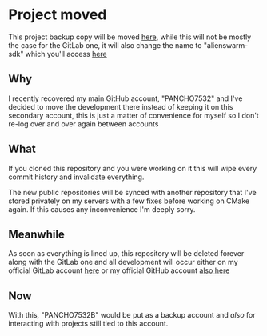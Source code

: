 # Project moved
This project backup copy will be moved [here](https://github.com/PANCHO7532/alienswarm-sdk), while this will not be mostly the case for the GitLab one, it will also change the name to "alienswarm-sdk" which you'll access [here](https://gitlab.com/PANCHO7532/alienswarm-sdk)

## Why
I recently recovered my main GitHub account, "PANCHO7532" and I've decided to move the development there instead of keeping it on this secondary account, this is just a matter of convenience for myself so I don't re-log over and over again between accounts

## What
If you cloned this repository and you were working on it this will wipe every commit history and invalidate everything.

The new public repositories will be synced with another repository that I've stored privately on my servers with a few fixes before working on CMake again. If this causes any inconvenience I'm deeply sorry.

## Meanwhile
As soon as everything is lined up, this repository will be deleted forever along with the GitLab one and all development will occur either on my official GitLab account [here](https://gitlab.com/PANCHO7532) or my official GitHub account [also here](https://github.com/PANCHO7532)

## Now
With this, "PANCHO7532B" would be put as a backup account and *also* for interacting with projects still tied to this account.
